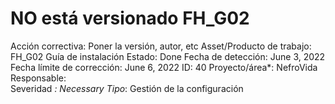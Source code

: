 # NO está versionado FH_G02

Acción correctiva: Poner la versión, autor, etc
Asset/Producto de trabajo: FH_G02 Guía de instalación
Estado: Done
Fecha de detección: June 3, 2022
Fecha límite de corrección: June 6, 2022
ID: 40
Proyecto/área*: NefroVida
Responsable:  
Severidad *: Necessary
Tipo*: Gestión de la configuración